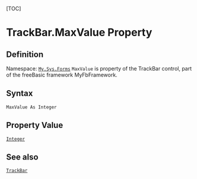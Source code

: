 [TOC]
# TrackBar.MaxValue Property

## Definition
Namespace: [`My.Sys.Forms`](My.Sys.Forms.md)
`MaxValue` is property of the TrackBar control, part of the freeBasic framework MyFbFramework.
## Syntax
```freeBasic
MaxValue As Integer
```
## Property Value
[`Integer`]("https://www.freebasic.net/wiki/KeyPgInteger")
## See also
[`TrackBar`](TrackBar.md)
